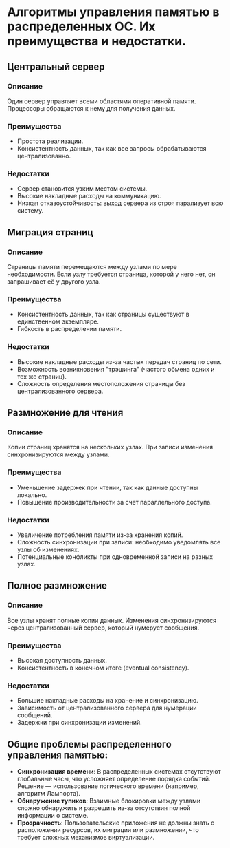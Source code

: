 # Алгоритмы управления памятью в распределенных ОС. Их преимущества и недостатки.
## Центральный сервер
### Описание
Один сервер управляет всеми областями оперативной памяти. Процессоры обращаются к нему для получения данных.
### Преимущества
- Простота реализации.
- Консистентность данных, так как все запросы обрабатываются централизованно.
### Недостатки
- Сервер становится узким местом системы.
- Высокие накладные расходы на коммуникацию.
- Низкая отказоустойчивость: выход сервера из строя парализует всю систему.
## Миграция страниц
### Описание
Страницы памяти перемещаются между узлами по мере необходимости. Если узлу требуется страница, которой у него нет, он запрашивает её у другого узла.
### Преимущества
- Консистентность данных, так как страницы существуют в единственном экземпляре.
- Гибкость в распределении памяти.
### Недостатки
- Высокие накладные расходы из-за частых передач страниц по сети.
- Возможность возникновения "трэшинга" (частого обмена одних и тех же страниц).
- Сложность определения местоположения страницы без централизованного сервера.
## Размножение для чтения
### Описание
Копии страниц хранятся на нескольких узлах. При записи изменения синхронизируются между узлами.
### Преимущества
- Уменьшение задержек при чтении, так как данные доступны локально.
- Повышение производительности за счет параллельного доступа.
### Недостатки
- Увеличение потребления памяти из-за хранения копий.
- Сложность синхронизации при записи: необходимо уведомлять все узлы об изменениях.
- Потенциальные конфликты при одновременной записи на разных узлах.
## Полное размножение
### Описание
Все узлы хранят полные копии данных. Изменения синхронизируются через централизованный сервер, который нумерует сообщения.
### Преимущества
- Высокая доступность данных.
- Консистентность в конечном итоге (eventual consistency).
### Недостатки
- Большие накладные расходы на хранение и синхронизацию.
- Зависимость от централизованного сервера для нумерации сообщений.
- Задержки при синхронизации изменений.
## Общие проблемы распределенного управления памятью:
- **Синхронизация времени**: В распределенных системах отсутствуют глобальные часы, что усложняет определение порядка событий. Решение — использование логического времени (например, алгоритм Лампорта).
- **Обнаружение тупиков**: Взаимные блокировки между узлами сложно обнаружить и разрешить из-за отсутствия полной информации о системе.
- **Прозрачность**: Пользовательские приложения не должны знать о расположении ресурсов, их миграции или размножении, что требует сложных механизмов виртуализации.